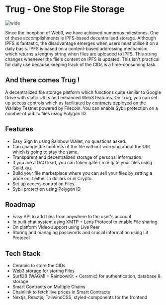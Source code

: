 # Trug - One Stop File Storage
![wide](https://user-images.githubusercontent.com/70228821/202831150-a4cc2a21-8e37-4505-a02a-57366dea2711.png)

Since the inception of Web3, we have achieved numerous milestones. One of these accomplishments is IPFS-based decentralised storage. Although IPFS is fantastic, the disadvantage emerges when users must utilise it on a daily basis. IPFS is based on a content-based addressing mechanism, which returns a lengthy string when files are uploaded to IPFS. This string changes whenever the file's content on IPFS is updated. This isn't practical for daily use because keeping track of the CIDs is a time-consuming task.

## And there comes Trug !

A decentralized file storage platform which functions quite similar to Google Drive with static URLs and enhanced Web3 features. On Trug, you can set up access controls which as facilitated by contracts deployed on the Wallaby Testnet powered by Filecoin. You can enable Sybil protection on a number of public files using Polygon ID.

## Features

- Easy Sign In using Rainbow Wallet, no questions asked.
- Can change the contents of the file without worrying about the URL which is going to stay the same.
- Transparent and decentralized storage of personal information.
- If you are a DAO lead, you can token gate / role gate your files using Guild.xyz
- Build your file marketplace where you can sell your files by setting a price on it either in dollars or in Crypto.
- Set up access control on Files.
- Sybil protection using Polygon ID

## Roadmap
- Easy API to add files from anywhere to the user's account
- In built chat system using XMTP + Lens Protocol to enable File sharing
- On platform Video support using Live Peer
- Storing and managing passwords and crucial information using Lit Protocol

## Tech Stack
- Ceramic to store the CIDs
- Web3.storage for storing Files
- SurfDB (WAGMI + RainbowKit + Ceramic) for authentication, database & storage
- Smart Contracts on Multiple Chains
- Chainlink to fetch live prices in Smart Contracts
- Nextjs, Reactjs, TailwindCSS, styled-components for the frontend

##
